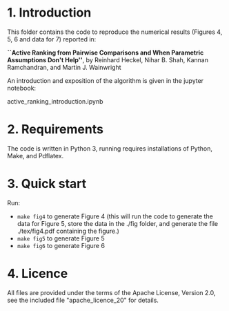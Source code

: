 # 1. Introduction

This folder contains the code to reproduce the numerical results (Figures 4, 5, 6 and data for 7) reported in: 

**``Active Ranking from Pairwise Comparisons and When Parametric Assumptions Don't Help''**, by Reinhard Heckel, Nihar B. Shah, Kannan Ramchandran, and Martin J. Wainwright

An introduction and exposition of the algorithm is given in the jupyter notebook:

active_ranking_introduction.ipynb 

# 2. Requirements

The code is written in Python 3, running requires installations of Python, Make, and Pdflatex. 

# 3. Quick start

Run:
* `make fig4`	to generate Figure 4 (this will run the code to generate the data for Figure 5, store the data in the ./fig folder, and generate the file ./tex/fig4.pdf containing the figure.)
* `make fig5`	to generate Figure 5
* `make fig6`	to generate Figure 6

# 4. Licence

All files are provided under the terms of the Apache License, Version 2.0, see the included file "apache_licence_20" for details.
